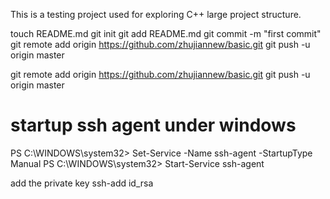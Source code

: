 This is a testing project used for exploring C++ large project structure.

touch README.md
git init
git add README.md
git commit -m "first commit"
git remote add origin https://github.com/zhujiannew/basic.git
git push -u origin master

git remote add origin https://github.com/zhujiannew/basic.git
git push -u origin master

startup ssh agent under windows
================================
PS C:\WINDOWS\system32> Set-Service -Name ssh-agent -StartupType Manual
PS C:\WINDOWS\system32> Start-Service ssh-agent

add the private key
ssh-add id_rsa